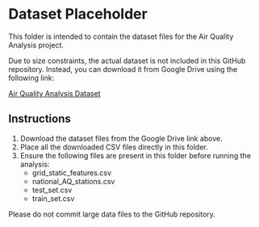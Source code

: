 # Dataset Placeholder

This folder is intended to contain the dataset files for the Air Quality Analysis project.

Due to size constraints, the actual dataset is not included in this GitHub repository. Instead, you can download it from Google Drive using the following link:

[Air Quality Analysis Dataset](https://drive.google.com/drive/folders/12ZRGJg0IK3h3j9HbxZFV3h8cM_vTWjvU?usp=sharing)

## Instructions

1. Download the dataset files from the Google Drive link above.
2. Place all the downloaded CSV files directly in this folder.
3. Ensure the following files are present in this folder before running the analysis:
   - grid_static_features.csv
   - national_AQ_stations.csv
   - test_set.csv
   - train_set.csv

Please do not commit large data files to the GitHub repository.